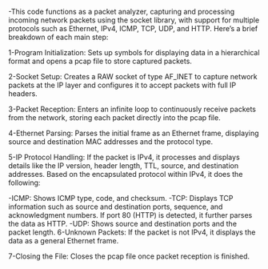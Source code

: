 -This code functions as a packet analyzer, capturing and processing incoming network packets using the socket library, with support for multiple protocols such as Ethernet, IPv4, ICMP, TCP, UDP, and HTTP.
 Here’s a brief breakdown of each main step:

1-Program Initialization: Sets up symbols for displaying data in a hierarchical format and opens a pcap file to store captured packets.

2-Socket Setup: Creates a RAW socket of type AF_INET to capture network packets at the IP layer and configures it to accept packets with full IP headers.

3-Packet Reception: Enters an infinite loop to continuously receive packets from the network, storing each packet directly into the pcap file.

4-Ethernet Parsing: Parses the initial frame as an Ethernet frame, displaying source and destination MAC addresses and the protocol type.

5-IP Protocol Handling: If the packet is IPv4, it processes and displays details like the IP version, header length, TTL, source, and destination addresses. Based on the encapsulated protocol within IPv4, it does the following:

-ICMP: Shows ICMP type, code, and checksum.
-TCP: Displays TCP information such as source and destination ports, sequence, and acknowledgment numbers. If port 80 (HTTP) is detected, it further parses the data as HTTP.
-UDP: Shows source and destination ports and the packet length.
6-Unknown Packets: If the packet is not IPv4, it displays the data as a general Ethernet frame.

7-Closing the File: Closes the pcap file once packet reception is finished.
